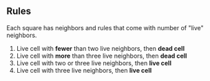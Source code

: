 ## Rules
Each square has neighbors and rules that come with number of "live" neighbors.
1. Live cell with __fewer__ than two live neighbors, then __dead cell__
2. Live cell with __more__ than three live neighbors, then __dead cell__
3. Live cell with two or three live neighbors, then __live cell__
4. Live cell with three live neighbors, then __live cell__

